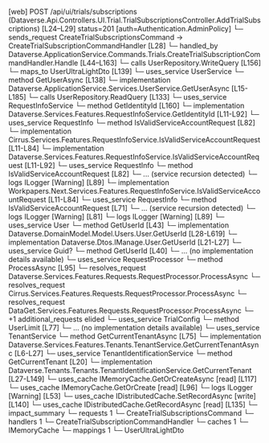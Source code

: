 [web] POST /api/ui/trials/subscriptions  (Dataverse.Api.Controllers.UI.Trial.TrialSubscriptionsController.AddTrialSubscriptions)  [L24–L29] status=201 [auth=Authentication.AdminPolicy]
  └─ sends_request CreateTrialSubscriptionsCommand -> CreateTrialSubscriptionCommandHandler [L28]
    └─ handled_by Dataverse.ApplicationService.Commands.Trials.CreateTrialSubscriptionCommandHandler.Handle [L44–L163]
      └─ calls UserRepository.WriteQuery [L156]
      └─ maps_to UserUltraLightDto [L139]
      └─ uses_service UserService
        └─ method GetUserAsync [L138]
          └─ implementation Dataverse.ApplicationService.Services.UserService.GetUserAsync [L15-L185]
            └─ calls UserRepository.ReadQuery [L133]
            └─ uses_service RequestInfoService
              └─ method GetIdentityId [L160]
                └─ implementation Dataverse.Services.Features.RequestInfoService.GetIdentityId [L11-L92]
                  └─ uses_service RequestInfo
                    └─ method IsValidServiceAccountRequest [L82]
                      └─ implementation Cirrus.Services.Features.RequestInfoService.IsValidServiceAccountRequest [L11-L84]
                      └─ implementation Dataverse.Services.Features.RequestInfoService.IsValidServiceAccountRequest [L11-L92]
                        └─ uses_service RequestInfo
                          └─ method IsValidServiceAccountRequest [L82]
                            └─ ... (service recursion detected)
                        └─ logs ILogger<IRequestInfoService> [Warning] [L89]
                      └─ implementation Workpapers.Next.Services.Features.RequestInfoService.IsValidServiceAccountRequest [L11-L84]
                        └─ uses_service RequestInfo
                          └─ method IsValidServiceAccountRequest [L71]
                            └─ ... (service recursion detected)
                        └─ logs ILogger<IRequestInfoService> [Warning] [L81]
                  └─ logs ILogger<IRequestInfoService> [Warning] [L89]
            └─ uses_service User
              └─ method GetUserId [L43]
                └─ implementation Dataverse.DomainModel.Model.Users.User.GetUserId [L28-L619]
                └─ implementation Dataverse.Dtos.IManage.User.GetUserId [L21-L27]
            └─ uses_service Guid?
              └─ method GetUserId [L40]
                └─ ... (no implementation details available)
      └─ uses_service RequestProcessor
        └─ method ProcessAsync [L95]
          └─ resolves_request Dataverse.Services.Features.Requests.RequestProcessor.ProcessAsync
          └─ resolves_request Cirrus.Services.Features.Requests.RequestProcessor.ProcessAsync
          └─ resolves_request DataGet.Services.Features.Requests.RequestProcessor.ProcessAsync
          └─ +1 additional_requests elided
      └─ uses_service TrialConfig
        └─ method UserLimit [L77]
          └─ ... (no implementation details available)
      └─ uses_service TenantService
        └─ method GetCurrentTenantAsync [L75]
          └─ implementation Dataverse.Services.Features.Tenants.TenantService.GetCurrentTenantAsync [L6-L27]
            └─ uses_service TenantIdentificationService
              └─ method GetCurrentTenant [L20]
                └─ implementation Dataverse.Tenants.Tenants.TenantIdentificationService.GetCurrentTenant [L27-L149]
                  └─ uses_cache IMemoryCache.GetOrCreateAsync [read] [L117]
                  └─ uses_cache IMemoryCache.GetOrCreate [read] [L96]
                  └─ logs ILogger<ITenantIdentificationService> [Warning] [L53]
      └─ uses_cache IDistributedCache.SetRecordAsync [write] [L140]
      └─ uses_cache IDistributedCache.GetRecordAsync [read] [L135]
  └─ impact_summary
    └─ requests 1
      └─ CreateTrialSubscriptionsCommand
    └─ handlers 1
      └─ CreateTrialSubscriptionCommandHandler
    └─ caches 1
      └─ IMemoryCache
    └─ mappings 1
      └─ UserUltraLightDto

